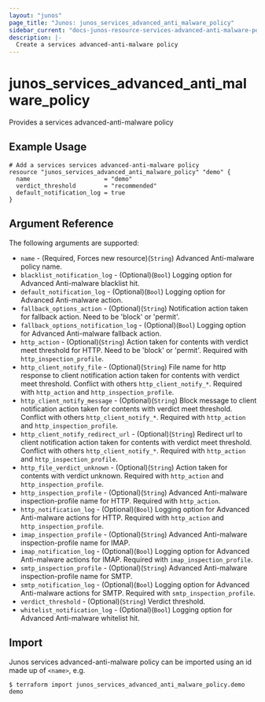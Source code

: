 ```yaml
---
layout: "junos"
page_title: "Junos: junos_services_advanced_anti_malware_policy"
sidebar_current: "docs-junos-resource-services-advanced-anti-malware-policy"
description: |-
  Create a services advanced-anti-malware policy
---
```


# junos_services_advanced_anti_malware_policy

Provides a services advanced-anti-malware policy

## Example Usage

```hcl
# Add a services services advanced-anti-malware policy
resource "junos_services_advanced_anti_malware_policy" "demo" {
  name                     = "demo"
  verdict_threshold        = "recommended"
  default_notification_log = true
}
```

## Argument Reference

The following arguments are supported:

* `name` - (Required, Forces new resource)(`String`) Advanced Anti-malware policy name.
* `blacklist_notification_log` - (Optional)(`Bool`) Logging option for Advanced Anti-malware blacklist hit.
* `default_notification_log` - (Optional)(`Bool`) Logging option for Advanced Anti-malware action.
* `fallback_options_action` - (Optional)(`String`) Notification action taken for fallback action. Need to be 'block' or 'permit'.
* `fallback_options_notification_log` - (Optional)(`Bool`) Logging option for Advanced Anti-malware fallback action.
* `http_action` - (Optional)(`String`) Action taken for contents with verdict meet threshold for HTTP. Need to be 'block' or 'permit'. Required with `http_inspection_profile`.
* `http_client_notify_file` - (Optional)(`String`) File name for http response to client notification action taken for contents with verdict meet threshold. Conflict with others `http_client_notify_*`. Required with `http_action` and `http_inspection_profile`.
* `http_client_notify_message` - (Optional)(`String`) Block message to client notification action taken for contents with verdict meet threshold. Conflict with others `http_client_notify_*`. Required with `http_action` and `http_inspection_profile`.
* `http_client_notify_redirect_url` - (Optional)(`String`) Redirect url to client notification action taken for contents with verdict meet threshold. Conflict with others `http_client_notify_*`. Required with `http_action` and `http_inspection_profile`.
* `http_file_verdict_unknown` - (Optional)(`String`) Action taken for contents with verdict unknown. Required with `http_action` and `http_inspection_profile`.
* `http_inspection_profile` - (Optional)(`String`) Advanced Anti-malware inspection-profile name for HTTP. Required with `http_action`.
* `http_notification_log` - (Optional)(`Bool`) Logging option for Advanced Anti-malware actions for HTTP. Required with `http_action` and `http_inspection_profile`.
* `imap_inspection_profile` - (Optional)(`String`) Advanced Anti-malware inspection-profile name for IMAP.
* `imap_notification_log` - (Optional)(`Bool`) Logging option for Advanced Anti-malware actions for IMAP. Required with `imap_inspection_profile`.
* `smtp_inspection_profile` - (Optional)(`String`) Advanced Anti-malware inspection-profile name for SMTP.
* `smtp_notification_log` - (Optional)(`Bool`) Logging option for Advanced Anti-malware actions for SMTP. Required with `smtp_inspection_profile`.
* `verdict_threshold` - (Optional)(`String`) Verdict threshold.
* `whitelist_notification_log` - (Optional)(`Bool`) Logging option for Advanced Anti-malware whitelist hit.

## Import

Junos services advanced-anti-malware policy can be imported using an id made up of `<name>`, e.g.

```
$ terraform import junos_services_advanced_anti_malware_policy.demo demo
```
